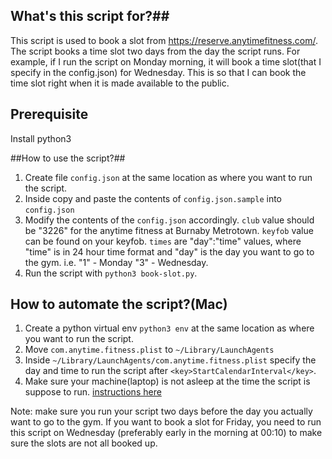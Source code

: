 ## What's this script for?##
This script is used to book a slot from https://reserve.anytimefitness.com/. 
The script books a time slot two days from the day the script runs. 
For example, if I run the script on Monday morning,
it will book a time slot(that I specify in the config.json) for Wednesday.
This is so that I can book the time slot right when it is made available to the public. 

## Prerequisite ## 
Install python3 

##How to use the script?##
1. Create file `config.json` at the same location as where you want to run the script.
2. Inside copy and paste the contents of `config.json.sample` into `config.json`
3. Modify the contents of the `config.json` accordingly. 
    `club` value should be "3226" for the anytime fitness at Burnaby Metrotown.
    `keyfob` value can be found on your keyfob.
    `times` are "day":"time" values, where "time" is in 24 hour time format
    and "day" is the day you want to go to the gym. i.e. "1" - Monday "3" - Wednesday.
4.  Run the script with `python3 book-slot.py`.

## How to automate the script?(Mac) ##
1. Create a python virtual env `python3 env` 
    at the same location as where you want to run the script.
2. Move `com.anytime.fitness.plist` to `~/Library/LaunchAgents`
3. Inside `~/Library/LaunchAgents/com.anytime.fitness.plist` 
    specify the day and time to run the script after `<key>StartCalendarInterval</key>`.
4. Make sure your machine(laptop) is not asleep at the time the script is suppose to run. 
    [instructions here](https://support.apple.com/en-ca/guide/mac-help/mchlp2266/mac#:~:text=On%20your%20Mac%2C%20choose%20Apple,Preferences%2C%20then%20click%20Energy%20Saver.&text=Click%20Schedule%20in%20the%20bottom,Start%20up%20or%20wake%E2%80%9D%20checkbox.)

Note: make sure you run your script two days before the day you actually want to go to the gym.
If you want to book a slot for Friday, 
you need to run this script on Wednesday
(preferably early in the morning at 00:10) to make sure the slots are not all booked up.
